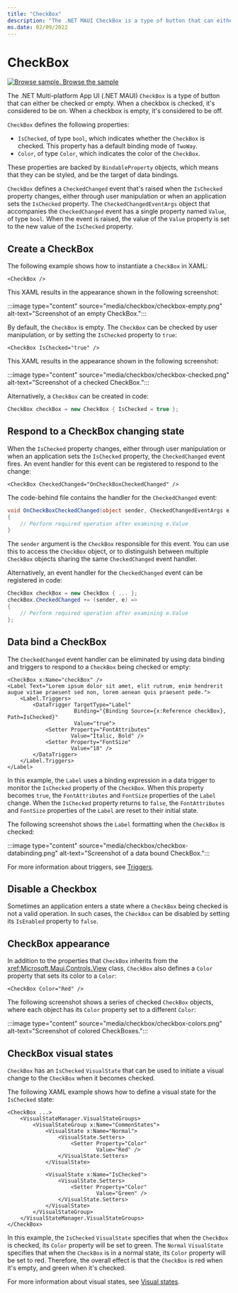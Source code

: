 ```yaml
---
title: "CheckBox"
description: "The .NET MAUI CheckBox is a type of button that can either be checked or empty. When a checkbox is checked, it's considered to be on. When a checkbox is empty, it's considered to be off."
ms.date: 02/09/2022
---
```


# CheckBox

[![Browse sample.](~/media/code-sample.png) Browse the sample](/samples/dotnet/maui-samples/userinterface-checkbox)

The .NET Multi-platform App UI (.NET MAUI) `CheckBox` is a type of button that can either be checked or empty. When a checkbox is checked, it's considered to be on. When a checkbox is empty, it's considered to be off.

`CheckBox` defines the following properties:

- `IsChecked`, of type `bool`, which indicates whether the `CheckBox` is checked. This property has a default binding mode of `TwoWay`.
- `Color`, of type `Color`, which indicates the color of the `CheckBox`.

These properties are backed by `BindableProperty` objects, which means that they can be styled, and be the target of data bindings.

`CheckBox` defines a `CheckedChanged` event that's raised when the `IsChecked` property changes, either through user manipulation or when an application sets the `IsChecked` property. The `CheckedChangedEventArgs` object that accompanies the `CheckedChanged` event has a single property named `Value`, of type `bool`. When the event is raised, the value of the `Value` property is set to the new value of the `IsChecked` property.

## Create a CheckBox

The following example shows how to instantiate a `CheckBox` in XAML:

```xaml
<CheckBox />
```

This XAML results in the appearance shown in the following screenshot:

:::image type="content" source="media/checkbox/checkbox-empty.png" alt-text="Screenshot of an empty CheckBox.":::

By default, the `CheckBox` is empty. The `CheckBox` can be checked by user manipulation, or by setting the `IsChecked` property to `true`:

```xaml
<CheckBox IsChecked="true" />
```

This XAML results in the appearance shown in the following screenshot:

:::image type="content" source="media/checkbox/checkbox-checked.png" alt-text="Screenshot of a checked CheckBox.":::

Alternatively, a `CheckBox` can be created in code:

```csharp
CheckBox checkBox = new CheckBox { IsChecked = true };
```

## Respond to a CheckBox changing state

When the `IsChecked` property changes, either through user manipulation or when an application sets the `IsChecked` property, the `CheckedChanged` event fires. An event handler for this event can be registered to respond to the change:

```xaml
<CheckBox CheckedChanged="OnCheckBoxCheckedChanged" />
```

The code-behind file contains the handler for the `CheckedChanged` event:

```csharp
void OnCheckBoxCheckedChanged(object sender, CheckedChangedEventArgs e)
{
    // Perform required operation after examining e.Value
}
```

The `sender` argument is the `CheckBox` responsible for this event. You can use this to access the `CheckBox` object, or to distinguish between multiple `CheckBox` objects sharing the same `CheckedChanged` event handler.

Alternatively, an event handler for the `CheckedChanged` event can be registered in code:

```csharp
CheckBox checkBox = new CheckBox { ... };
checkBox.CheckedChanged += (sender, e) =>
{
    // Perform required operation after examining e.Value
};
```

## Data bind a CheckBox

The `CheckedChanged` event handler can be eliminated by using data binding and triggers to respond to a `CheckBox` being checked or empty:

```xaml
<CheckBox x:Name="checkBox" />
<Label Text="Lorem ipsum dolor sit amet, elit rutrum, enim hendrerit augue vitae praesent sed non, lorem aenean quis praesent pede.">
    <Label.Triggers>
        <DataTrigger TargetType="Label"
                     Binding="{Binding Source={x:Reference checkBox}, Path=IsChecked}"
                     Value="true">
            <Setter Property="FontAttributes"
                    Value="Italic, Bold" />
            <Setter Property="FontSize"
                    Value="18" />
        </DataTrigger>
    </Label.Triggers>
</Label>
```

In this example, the `Label` uses a binding expression in a data trigger to monitor the `IsChecked` property of the `CheckBox`. When this property becomes `true`, the `FontAttributes` and `FontSize` properties of the `Label` change. When the `IsChecked` property returns to `false`, the `FontAttributes` and `FontSize` properties of the `Label` are reset to their initial state.

The following screenshot shows the `Label` formatting when the `CheckBox` is checked:

:::image type="content" source="media/checkbox/checkbox-databinding.png" alt-text="Screenshot of a data bound CheckBox.":::

For more information about triggers, see [Triggers](~/fundamentals/triggers.md).

## Disable a Checkbox

Sometimes an application enters a state where a `CheckBox` being checked is not a valid operation. In such cases, the `CheckBox` can be disabled by setting its `IsEnabled` property to `false`.

## CheckBox appearance

In addition to the properties that `CheckBox` inherits from the <xref:Microsoft.Maui.Controls.View> class, `CheckBox` also defines a `Color` property that sets its color to a `Color`:

```xaml
<CheckBox Color="Red" />
```

The following screenshot shows a series of checked `CheckBox` objects, where each object has its `Color` property set to a different `Color`:

:::image type="content" source="media/checkbox/checkbox-colors.png" alt-text="Screenshot of colored CheckBoxes.":::

## CheckBox visual states

`CheckBox` has an `IsChecked` `VisualState` that can be used to initiate a visual change to the `CheckBox` when it becomes checked.

The following XAML example shows how to define a visual state for the `IsChecked` state:

```xaml
<CheckBox ...>
    <VisualStateManager.VisualStateGroups>
        <VisualStateGroup x:Name="CommonStates">
            <VisualState x:Name="Normal">
                <VisualState.Setters>
                    <Setter Property="Color"
                            Value="Red" />
                </VisualState.Setters>
            </VisualState>

            <VisualState x:Name="IsChecked">
                <VisualState.Setters>
                    <Setter Property="Color"
                            Value="Green" />
                </VisualState.Setters>
            </VisualState>
        </VisualStateGroup>
    </VisualStateManager.VisualStateGroups>
</CheckBox>
```

In this example, the `IsChecked` `VisualState` specifies that when the `CheckBox` is checked, its `Color` property will be set to green. The `Normal` `VisualState` specifies that when the `CheckBox` is in a normal state, its `Color` property will be set to red. Therefore, the overall effect is that the `CheckBox` is red when it's empty, and green when it's checked.

For more information about visual states, see [Visual states](~/user-interface/visual-states.md).

